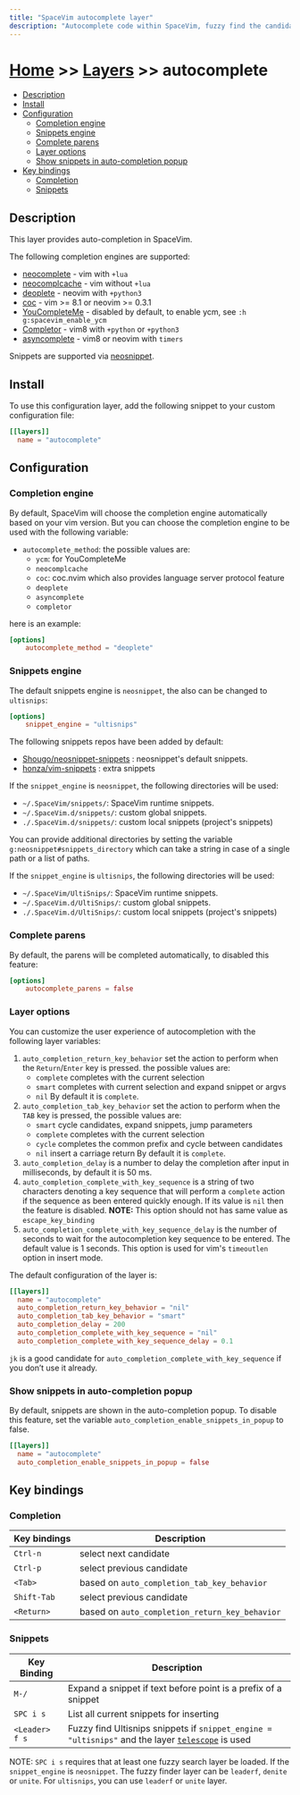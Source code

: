 ```yaml
---
title: "SpaceVim autocomplete layer"
description: "Autocomplete code within SpaceVim, fuzzy find the candidates from multiple completion sources, expand snippet before cursor automatically"
---
```


# [Home](../../) >> [Layers](../) >> autocomplete

<!-- vim-markdown-toc GFM -->

- [Description](#description)
- [Install](#install)
- [Configuration](#configuration)
  - [Completion engine](#completion-engine)
  - [Snippets engine](#snippets-engine)
  - [Complete parens](#complete-parens)
  - [Layer options](#layer-options)
  - [Show snippets in auto-completion popup](#show-snippets-in-auto-completion-popup)
- [Key bindings](#key-bindings)
  - [Completion](#completion)
  - [Snippets](#snippets)

<!-- vim-markdown-toc -->

## Description

This layer provides auto-completion in SpaceVim.

The following completion engines are supported:

- [neocomplete](https://github.com/Shougo/neocomplete.vim) - vim with `+lua`
- [neocomplcache](https://github.com/Shougo/neocomplcache.vim) - vim without `+lua`
- [deoplete](https://github.com/Shougo/deoplete.nvim) - neovim with `+python3`
- [coc](https://github.com/neoclide/coc.nvim) - vim >= 8.1 or neovim >= 0.3.1
- [YouCompleteMe](https://github.com/Valloric/YouCompleteMe) - disabled by default, to enable ycm, see `:h g:spacevim_enable_ycm`
- [Completor](https://github.com/maralla/completor.vim) - vim8 with `+python` or `+python3`
- [asyncomplete](https://github.com/prabirshrestha/asyncomplete.vim) - vim8 or neovim with `timers`

Snippets are supported via [neosnippet](https://github.com/Shougo/neosnippet.vim).

## Install

To use this configuration layer, add the following snippet to your custom configuration file:

```toml
[[layers]]
  name = "autocomplete"
```

## Configuration

### Completion engine

By default, SpaceVim will choose the completion engine automatically based on your vim version.
But you can choose the completion engine to be used with the following variable:

- `autocomplete_method`: the possible values are:
  - `ycm`: for YouCompleteMe
  - `neocomplcache`
  - `coc`: coc.nvim which also provides language server protocol feature
  - `deoplete`
  - `asyncomplete`
  - `completor`

here is an example:

```toml
[options]
    autocomplete_method = "deoplete"
```

### Snippets engine

The default snippets engine is `neosnippet`, the also can be changed to `ultisnips`:

```toml
[options]
    snippet_engine = "ultisnips"
```

The following snippets repos have been added by default:

- [Shougo/neosnippet-snippets](https://github.com/Shougo/neosnippet-snippets) : neosnippet's default snippets.
- [honza/vim-snippets](https://github.com/honza/vim-snippets) : extra snippets


If the `snippet_engine` is `neosnippet`, the following directories will be used:

- `~/.SpaceVim/snippets/`: SpaceVim runtime snippets.
- `~/.SpaceVim.d/snippets/`: custom global snippets.
- `./.SpaceVim.d/snippets/`: custom local snippets (project's snippets)

You can provide additional directories by setting the
variable `g:neosnippet#snippets_directory` which can take a string
in case of a single path or a list of paths.

If the `snippet_engine` is `ultisnips`, the following directories will be used:

- `~/.SpaceVim/UltiSnips/`: SpaceVim runtime snippets.
- `~/.SpaceVim.d/UltiSnips/`: custom global snippets.
- `./.SpaceVim.d/UltiSnips/`: custom local snippets (project's snippets)

### Complete parens

By default, the parens will be completed automatically, to disabled this feature:

```toml
[options]
    autocomplete_parens = false
```

### Layer options

You can customize the user experience of autocompletion with the following layer variables:

1. `auto_completion_return_key_behavior` set the action to perform
   when the `Return`/`Enter` key is pressed. the possible values are:
   - `complete` completes with the current selection
   - `smart` completes with current selection and expand snippet or argvs
   - `nil`
   By default it is `complete`.
2. `auto_completion_tab_key_behavior` set the action to
   perform when the `TAB` key is pressed, the possible values are:
   - `smart` cycle candidates, expand snippets, jump parameters
   - `complete` completes with the current selection
   - `cycle` completes the common prefix and cycle between candidates
   - `nil` insert a carriage return
   By default it is `complete`.
3. `auto_completion_delay` is a number to delay the completion after input in milliseconds,
   by default it is 50 ms.
4. `auto_completion_complete_with_key_sequence` is a string of two characters denoting
   a key sequence that will perform a `complete` action if the sequence as been entered
   quickly enough. If its value is `nil` then the feature is disabled.
   **NOTE:** This option should not has same value as `escape_key_binding`
5. `auto_completion_complete_with_key_sequence_delay` is the number of seconds to wait for
   the autocompletion key sequence to be entered. The default value is 1 seconds.
   This option is used for vim's `timeoutlen` option in insert mode.

The default configuration of the layer is:

```toml
[[layers]]
  name = "autocomplete"
  auto_completion_return_key_behavior = "nil"
  auto_completion_tab_key_behavior = "smart"
  auto_completion_delay = 200
  auto_completion_complete_with_key_sequence = "nil"
  auto_completion_complete_with_key_sequence_delay = 0.1
```

`jk` is a good candidate for `auto_completion_complete_with_key_sequence` if you don’t use it already.

### Show snippets in auto-completion popup

By default, snippets are shown in the auto-completion popup.
To disable this feature, set the variable `auto_completion_enable_snippets_in_popup` to false.

```toml
[[layers]]
  name = "autocomplete"
  auto_completion_enable_snippets_in_popup = false
```

## Key bindings

### Completion

| Key bindings | Description								    |
| ------------ | -----------------------------------------------|
| `Ctrl-n`     | select next candidate						    |
| `Ctrl-p`     | select previous candidate					    |
| `<Tab>`      | based on `auto_completion_tab_key_behavior`    |
| `Shift-Tab`  | select previous candidate					    |
| `<Return>`   | based on `auto_completion_return_key_behavior` |

### Snippets

| Key Binding | Description                                                    |
| ----------- | -------------------------------------------------------------- |
| `M-/`       | Expand a snippet if text before point is a prefix of a snippet |
| `SPC i s`   | List all current snippets for inserting                      |
| `<Leader> f s` | Fuzzy find Ultisnips snippets if `snippet_engine = "ultisnips"` and the layer [`telescope`](../telescope) is used |

NOTE: `SPC i s` requires that at least one fuzzy search layer be loaded. If the `snippet_engine` is `neosnippet`.
The fuzzy finder layer can be `leaderf`, `denite` or `unite`. For `ultisnips`, you can use `leaderf` or `unite` layer.


